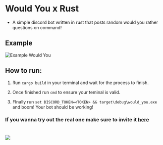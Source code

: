 # Would You x Rust

- A simple discord bot written in rust that posts random would you rather questions on command!


## Example

![Example Would You](https://imgur.com/LDQLxYt.png)

## How to run:

1. Run `cargo build` in your terminal and wait for the process to finish.

2. Once finished run `cmd` to ensure your teminal is valid.

3. FInally run `set DISCORD_TOKEN=<TOKEN> && target\debug\would_you.exe` and boom! Your bot should be working!

### If you wanna try out the real one make sure to invite it [here](http://wouldyoubot.gg/invite) 

#

<a href="https://top.gg/bot/981649513427111957">
  <img src="https://top.gg/api/widget/981649513427111957.svg">
</a>